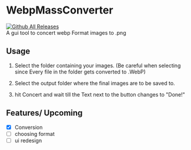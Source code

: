 # WebpMassConverter
[![Github All Releases](https://img.shields.io/github/downloads/Allstreamer/WebpMassConverter/total.svg)]() <br>
A gui tool to concert webp Format images to .png

## Usage

1. Select the folder containing your images.
(Be careful when selecting since Every file in the folder gets converted to .WebP)

2. Select the output folder where the final images are to be saved to.

3. hit Concert and wait till the Text next to the button changes to "Done!"

## Features/ Upcoming

- [x] Conversion
- [ ] choosing format
- [ ] ui redesign
